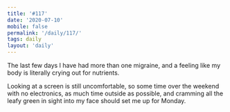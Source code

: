 ```yaml
---
title: '#117'
date: '2020-07-10'
mobile: false
permalink: '/daily/117/'
tags: daily
layout: 'daily'
---
```


The last few days I have had more than one migraine, and a feeling like my body is literally crying out for nutrients.

Looking at a screen is still uncomfortable, so some time over the weekend with no electronics, as much time outside as possible, and cramming all the leafy green in sight into my face should set me up for Monday.
